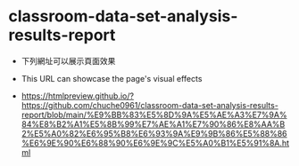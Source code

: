 # classroom-data-set-analysis-results-report
- 下列網址可以展示頁面效果
- This URL can showcase the page's visual effects

- https://htmlpreview.github.io/?https://github.com/chuche0961/classroom-data-set-analysis-results-report/blob/main/%E9%BB%83%E5%8D%9A%E5%AE%A3%E7%9A%84%E8%B2%A1%E5%8B%99%E7%AE%A1%E7%90%86%E8%AA%B2%E5%A0%82%E6%95%B8%E6%93%9A%E9%9B%86%E5%88%86%E6%9E%90%E6%88%90%E6%9E%9C%E5%A0%B1%E5%91%8A.html
